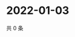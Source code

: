# 2022-01-03

共 0 条

<!-- BEGIN WEIBO -->
<!-- 最后更新时间 Mon Jan 03 2022 10:01:03 GMT+0800 (China Standard Time) -->

<!-- END WEIBO -->
